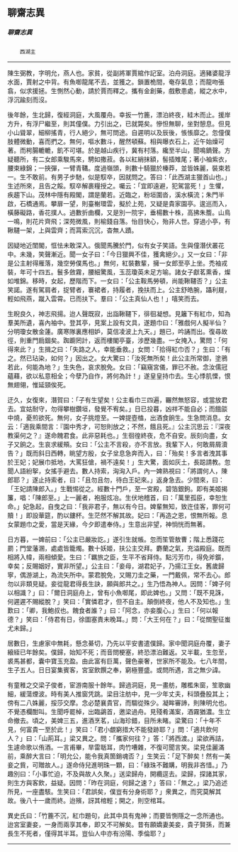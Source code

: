 

## 聊齋志異

##### 聊齋志異
　　`西湖主`

* * *

陳生弼教，字明允，燕人也。家貧，從副將軍賈綰作記室。泊舟洞庭。適豬婆龍浮水面，賈射之中背。有魚啣龍尾不去，並獲之。鎖置桅間，奄存氣息；而龍吻張翕，似求援拯。生惻然心動，請於賈而釋之。攜有金創藥，戲敷患處，縱之水中，浮沉踰刻而沒。

後年餘，生北歸，復經洞庭，大風覆舟。幸扳一竹簏，漂泊終夜，絓木而止。援岸方升，有浮尸繼至，則其僮僕。力引出之，已就斃矣。慘怛無聊，坐對憩息。但見小山聳翠，細柳搖青，行人絕少，無可問途。自遲明以及辰後，悵悵靡之。忽僮僕肢體微動，喜而捫之。無何，嘔水數斗，醒然頓蘇。相與曝衣石上，近午始燥可著。而枵腸轆轆，飢不可堪。於是越山疾行，冀有村落。纔至半山，聞鳴鏑聲。方疑聽所，有二女郎乘駿馬來，騁如撒菽。各以紅綃抹額，髻插雉尾；著小袖紫衣，腰束綠錦；一挾彈，一臂青鞲。度過嶺頭，則數十騎獵於榛莽，並皆姝麗，裝束若一。生不敢前。有男子步馳，似是馭卒，因就問之。答曰：「此西湖主獵首山也。」生述所來，且告之餒。馭卒解裹糧授之。囑云：「宜即遠避，犯駕當死！」生懼，疾趨下山。茂林中隱有殿閣，謂是蘭若。近臨之，粉垣圍沓，溪水橫流；朱門半啟，石橋通焉。攀扉一望，則臺榭環雲，擬於上苑，又疑是貴家園亭。逡巡而入，橫藤礙路，香花撲人。過數折曲欄，又是別一院宇，垂楊數十株，高拂朱簷。山鳥一鳴，則花片齊飛；深苑微風，則榆錢自落。怡目快心，殆非人世。穿過小亭，有鞦韆一架，上與雲齊；而罥索沉沉，杳無人蹟。

因疑地近閨閣，恇怯未敢深入。俄聞馬騰於門，似有女子笑語。生與僮潛伏叢花中。未幾，笑聲漸近。聞一女子曰：「今日獵興不佳，獲禽絕少。」又一女曰：「非是公主射得雁落，幾空勞僕馬也。」無何，紅裝數輩，擁一女郎至亭上坐。禿袖戎裝，年可十四五。鬟多斂霧，腰細驚風，玉蕊瓊英未足方喻。諸女子獻茗熏香，燦如堆錦。移時，女起，歷階而下。一女曰：「公主鞍馬勞頓，尚能鞦韆否？」公主笑諾。遂有駕肩者，捉臂者，褰裙者，持履者，挽扶而上。公主舒皓腕，躡利屣，輕如飛燕，蹴入雲霄。已而扶下。羣曰：「公主真仙人也！」嘻笑而去。

生睨良久，神志飛揚。迨人聲既寂，出詣鞦韆下，徘徊凝想。見籬下有紅巾，知為羣美所遺，喜內袖中。登其亭，見案上設有文具，遂題巾曰：「雅戲何人擬半仙？分明瓊女散金蓮。廣寒隊裏應相妒，莫信凌波上九天。」題已，吟誦而出。復尋故徑，則重門扃錮矣。踟躕罔計，返而樓閣亭臺，涉歷幾盡。一女掩入，驚問：「何得來此？」生揖之曰：「失路之人，幸能垂救。」女問：「拾得紅巾否？」生曰：「有之。然已玷染，如何？」因出之。女大驚曰：「汝死無所矣！此公主所常御，塗鴉若此，何能為地？」生失色，哀求脫免。女曰：「竊窺宮儀，罪已不赦。念汝儒冠蘊藉，欲以私意相全；今孽乃自作，將何為計！」遂皇皇持巾去。生心悸肌慄，恨無翅翎，惟延頸俟死。

迂久，女復來，潛賀曰：「子有生望矣！公主看巾三四遍，囅然無怒容，或當放君去。宜姑耐守，勿得攀樹鑽垣，發覺不宥矣。」日已投暮，凶祥不能自必；而餓燄中燒，憂煎欲死。無何，女子挑燈至。一婢提壺榼，出酒食餉生。生急問消息。女云：「適我乘間言：『園中秀才，可恕則放之；不然，餓且死。』公主沉思云：『深夜教渠何之？』遂命餽君食。此非惡耗也。」生徊徨終夜，危不自安。辰刻向盡，女子又餉之。生哀求緩頰。女曰：「公主不言殺，亦不言放。我輩下人，何敢屑屑瀆告？」既而斜日西轉，眺望方殷，女子坌息急奔而入，曰：「殆矣！多言者洩其事於王妃；妃展巾抵地，大罵狂傖，禍不遠矣！」生大驚，面如灰土，長跽請教。忽聞人語紛挐，女搖手避去。數人持索，洶洶入戶。內一婢熟視曰：「將謂何人，陳郎耶？」遂止持索者，曰：「且勿且勿，待白王妃來。」返身急去。少間來，曰：「王妃請陳郎入。」生戰惕從之。經數十門戶，至一宮殿，碧箔銀鉤。即有美姬揭簾，唱：「陳郎至。」上一麗者，袍服炫冶。生伏地稽首，曰：「萬里孤臣，幸恕生命。」妃急起，自曳之曰：「我非君子，無以有今日。婢輩無知，致迕佳客，罪何可贖！」即設華筵，酌以鏤杯。生茫然不解其故。妃曰：「再造之恩，恨無所報。息女蒙題巾之愛，當是天緣，今夕即遣奉侍。」生意出非望，神惝恍而無著。

日方暮，一婢前曰：「公主已嚴妝訖。」遂引生就帳。忽而笙管敖曹；階上悉踐花罽；門堂藩溷，處處皆籠燭。數十妖姬，扶公主交拜。麝蘭之氣，充溢殿庭。既而相將入幃，兩相傾愛。生曰：「羈旅之臣，生平不省拜侍。點污芳巾，得免斧鑕，幸矣；反賜姻好，實非所望。」公主曰：「妾母，湖君妃子，乃揚江王女。舊歲歸寧，偶游湖上，為流矢所中。蒙君脫免，又賜刀圭之藥，一門戴佩，常不去心。郎勿以非類見疑。妾從龍君得長生訣，願與郎共之。」生乃悟為神人。因問：「婢子何以相識？」曰：「爾日洞庭舟上，曾有小魚啣尾，即此婢也。」又問：「既不見誅，何遲遲不賜縱脫？」笑曰：「實憐君才，但不自主。顛倒終夜，他人不及知也。」生歎曰：「卿，我鮑叔也。餽食者誰？」曰：「阿念，亦妾腹心。」生曰：「何以報德？」笑曰：「侍君有日，徐圖塞責未晚耳。」問：「大王何在？」曰：「從關聖征蚩尤未歸。」

居數日，生慮家中無耗，懸念綦切，乃先以平安書遣僕歸。家中聞洞庭舟覆，妻子縗絰已年餘矣。僕歸，始知不死；而音問梗塞，終恐漂泊難返。又半載，生忽至，裘馬甚都，囊中寶玉充盈。由此富有巨萬，聲色豪奢，世家所不能及。七八年間，生子五人。日日宴集賓客，宮室飲饌之奉，窮極豐盛。或問所遇，言之無少諱。

有童稚之交梁子俊者，宦游南服十餘年。歸過洞庭，見一畫舫，雕檻朱窗，笙歌幽細，緩蕩煙波。時有美人推窗凭跳。梁目注舫中，見一少年丈夫，科頭疊股其上；傍有二八姝麗，挼莎交摩。念必楚襄貴官，而騶從殊少。凝眸審諦，則陳明允也。不覺憑欄酣叫。生聞呼罷棹，出臨鷁首，邀梁過舟。見殘肴滿案，酒霧猶濃。生立命撤去。頃之，美婢三五，進酒烹茗，山海珍錯，目所未睹。梁驚曰：「十年不見，何富貴一至於此！」笑曰：「君小覷窮措大不能發跡耶？」問：「適共飲何人？」曰：「山荊耳。」梁又異之。問：「攜家何往？」答：「將西渡。」梁欲再詰，生遽命歌以侑酒。一言甫畢，旱雷聒耳，肉竹嘈雜，不復可聞言笑。梁見佳麗滿前，乘醉大言曰：「明允公，能令我真箇銷魂否？」生笑云：「足下醉矣！然有一美妾之貲，可贈故人。」遂命侍兒進明珠一顆，曰：「綠珠不難購，明我非吝惜。」乃趣別曰：「小事忙迫，不及與故人久聚。」送梁歸舟，開纜逕去。梁歸，探諸其家，則生方與客飲，益疑。因問：「昨在洞庭，何歸之速？」答曰：「無之。」梁乃追述所見，一座盡駭。生笑曰：「君誤矣，僕豈有分身術耶？」衆異之，而究莫解其故。後八十一歲而終。迨殯，訝其棺輕；開之，則空棺耳。

異史氏曰：「竹簏不沉，紅巾題句，此其中具有鬼神；而要皆惻隱之一念所通也。迨宮室妻妾，一身而兩享其奉，即又不可解矣。昔有願嬌妻美妾，貴子賢孫，而兼長生不死者，僅得其半耳。豈仙人中亦有汾陽、季倫耶？」

* * *

